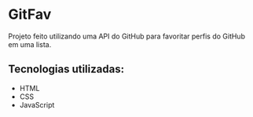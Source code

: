 # GitFav

Projeto feito utilizando uma API do GitHub para favoritar perfis do GitHub em uma lista.

## Tecnologias utilizadas:

- HTML
- CSS
- JavaScript
